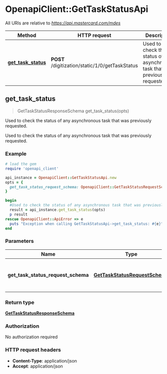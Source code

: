# OpenapiClient::GetTaskStatusApi

All URIs are relative to *https://api.mastercard.com/mdes*

Method | HTTP request | Description
------------- | ------------- | -------------
[**get_task_status**](GetTaskStatusApi.md#get_task_status) | **POST** /digitization/static/1/0/getTaskStatus | Used to check the status of any asynchronous task that was previously requested.



## get_task_status

> GetTaskStatusResponseSchema get_task_status(opts)

Used to check the status of any asynchronous task that was previously requested.

Used to check the status of any asynchronous task that was previously requested. 

### Example

```ruby
# load the gem
require 'openapi_client'

api_instance = OpenapiClient::GetTaskStatusApi.new
opts = {
  get_task_status_request_schema: OpenapiClient::GetTaskStatusRequestSchema.new # GetTaskStatusRequestSchema | Contains the details of the request message. 
}

begin
  #Used to check the status of any asynchronous task that was previously requested.
  result = api_instance.get_task_status(opts)
  p result
rescue OpenapiClient::ApiError => e
  puts "Exception when calling GetTaskStatusApi->get_task_status: #{e}"
end
```

### Parameters


Name | Type | Description  | Notes
------------- | ------------- | ------------- | -------------
 **get_task_status_request_schema** | [**GetTaskStatusRequestSchema**](GetTaskStatusRequestSchema.md)| Contains the details of the request message.  | [optional] 

### Return type

[**GetTaskStatusResponseSchema**](GetTaskStatusResponseSchema.md)

### Authorization

No authorization required

### HTTP request headers

- **Content-Type**: application/json
- **Accept**: application/json

